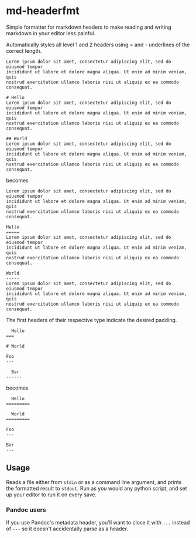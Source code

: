# md-headerfmt

Simple formatter for markdown headers to make reading and writing markdown in your editor less painful.

Automatically styles all level 1 and 2 headers using = and - underlines of the correct length.

```
Lorem ipsum dolor sit amet, consectetur adipiscing elit, sed do eiusmod tempor
incididunt ut labore et dolore magna aliqua. Ut enim ad minim veniam, quis
nostrud exercitation ullamco laboris nisi ut aliquip ex ea commodo consequat.

# Hello
Lorem ipsum dolor sit amet, consectetur adipiscing elit, sed do eiusmod tempor
incididunt ut labore et dolore magna aliqua. Ut enim ad minim veniam, quis
nostrud exercitation ullamco laboris nisi ut aliquip ex ea commodo consequat.

## World
Lorem ipsum dolor sit amet, consectetur adipiscing elit, sed do eiusmod tempor
incididunt ut labore et dolore magna aliqua. Ut enim ad minim veniam, quis
nostrud exercitation ullamco laboris nisi ut aliquip ex ea commodo consequat.
```
becomes
```
Lorem ipsum dolor sit amet, consectetur adipiscing elit, sed do eiusmod tempor
incididunt ut labore et dolore magna aliqua. Ut enim ad minim veniam, quis
nostrud exercitation ullamco laboris nisi ut aliquip ex ea commodo consequat.

Hello
=====
Lorem ipsum dolor sit amet, consectetur adipiscing elit, sed do eiusmod tempor
incididunt ut labore et dolore magna aliqua. Ut enim ad minim veniam, quis
nostrud exercitation ullamco laboris nisi ut aliquip ex ea commodo consequat.

World
-----
Lorem ipsum dolor sit amet, consectetur adipiscing elit, sed do eiusmod tempor
incididunt ut labore et dolore magna aliqua. Ut enim ad minim veniam, quis
nostrud exercitation ullamco laboris nisi ut aliquip ex ea commodo consequat.
```

The first headers of their respective type indicate the desired padding.

```
  Hello
===

# World

Foo
---

  Bar
------
```
becomes
```
  Hello
=========

  World
=========

Foo
---

Bar
---
```

## Usage

Reads a file either from `stdin` or as a command line argument, and prints the formatted result to `stdout`.
Run as you would any python script, and set up your editor to run it on every save.

### Pandoc users

If you use Pandoc's metadata header, you'll want to close it with `...` instead of `---` so it doesn't accidentally parse as a header.
